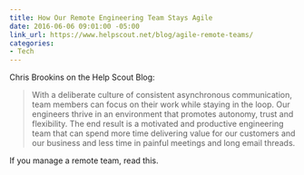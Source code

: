 ```yaml
---
title: How Our Remote Engineering Team Stays Agile
date: 2016-06-06 09:01:00 -05:00
link_url: https://www.helpscout.net/blog/agile-remote-teams/
categories:
- Tech
---
```


Chris Brookins on the Help Scout Blog:

> With a deliberate culture of consistent asynchronous communication, team members can focus on their work while staying in the loop. Our engineers thrive in an environment that promotes autonomy, trust and flexibility. The end result is a motivated and productive engineering team that can spend more time delivering value for our customers and our business and less time in painful meetings and long email threads.

If you manage a remote team, read this.
